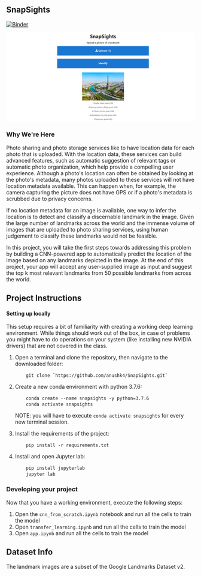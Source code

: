 ## SnapSights

[![Binder](https://mybinder.org/badge_logo.svg)](https://mybinder.org/v2/gh/anushk4/SnapSights/HEAD?urlpath=voila%2Frender%2Fapp.ipynb)

![alt text](/static_images/image.png)

### Why We're Here

Photo sharing and photo storage services like to have location data for each photo that is uploaded. With the location data, these services can build advanced features, such as automatic suggestion of relevant tags or automatic photo organization, which help provide a compelling user experience. Although a photo's location can often be obtained by looking at the photo's metadata, many photos uploaded to these services will not have location metadata available. This can happen when, for example, the camera capturing the picture does not have GPS or if a photo's metadata is scrubbed due to privacy concerns.

If no location metadata for an image is available, one way to infer the location is to detect and classify a discernable landmark in the image. Given the large number of landmarks across the world and the immense volume of images that are uploaded to photo sharing services, using human judgement to classify these landmarks would not be feasible.

In this project, you will take the first steps towards addressing this problem by building a CNN-powered app to automatically predict the location of the image based on any landmarks depicted in the image. At the end of this project, your app will accept any user-supplied image as input and suggest the top k most relevant landmarks from 50 possible landmarks from across the world.


## Project Instructions

#### Setting up locally

This setup requires a bit of familiarity with creating a working deep learning environment. While things should work out of the box, in case of problems you might have to do operations on your system (like installing new NVIDIA drivers) that are not covered in the class.

1. Open a terminal and clone the repository, then navigate to the downloaded folder:
	
	```	
		git clone `https://github.com/anushk4/SnapSights.git`
	```
    
2. Create a new conda environment with python 3.7.6:

    ```
        conda create --name snapsights -y python=3.7.6
        conda activate snapsights
    ```
    
    NOTE: you will have to execute `conda activate snapsights` for every new terminal session.
    
3. Install the requirements of the project:

    ```
        pip install -r requirements.txt
    ```

4. Install and open Jupyter lab:
	
	```
        pip install jupyterlab
		jupyter lab
	```

### Developing your project

Now that you have a working environment, execute the following steps:

1. Open the `cnn_from_scratch.ipynb` notebook and run all the cells to train the model
2. Open `transfer_learning.ipynb` and run all the cells to train the model
3. Open `app.ipynb` and run all the cells to train the model


## Dataset Info

The landmark images are a subset of the Google Landmarks Dataset v2.